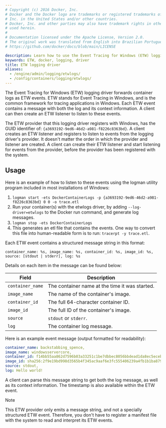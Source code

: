 ```yaml
---
# Copyright (c) 2016 Docker, Inc.
# Docker and the Docker logo are trademarks or registered trademarks of Docker,
# Inc. in the United States and/or other countries.
# Docker, Inc. and other parties may also have trademark rights in other terms
# used herein.
#
# Documentation licensed under the Apache License, Version 2.0.
# The original work was translated from English into Brazilian Portuguese.
# https://github.com/docker/docs/blob/main/LICENSE

description: Learn how to use the Event Tracing for Windows (ETW) logging driver with Docker Engine
keywords: ETW, docker, logging, driver
title: ETW logging driver
aliases:
  - /engine/admin/logging/etwlogs/
  - /config/containers/logging/etwlogs/
---
```

The Event Tracing for Windows (ETW) logging driver forwards container logs as ETW events.
ETW stands for Event Tracing in Windows, and is the common framework
for tracing applications in Windows. Each ETW event contains a message
with both the log and its context information. A client can then create
an ETW listener to listen to these events.

The ETW provider that this logging driver registers with Windows, has the
GUID identifier of: `{a3693192-9ed6-46d2-a981-f8226c8363bd}`. A client creates an
ETW listener and registers to listen to events from the logging driver's provider.
It doesn't matter the order in which the provider and listener are created.
A client can create their ETW listener and start listening for events from the provider,
before the provider has been registered with the system.

## Usage

Here is an example of how to listen to these events using the logman utility program
included in most installations of Windows:

1. `logman start -ets DockerContainerLogs -p {a3693192-9ed6-46d2-a981-f8226c8363bd} 0 0 -o trace.etl`
2. Run your container(s) with the etwlogs driver, by adding
   `--log-driver=etwlogs` to the Docker run command, and generate log messages.
3. `logman stop -ets DockerContainerLogs`
4. This generates an etl file that contains the events. One way to convert this
   file into human-readable form is to run: `tracerpt -y trace.etl`.

Each ETW event contains a structured message string in this format:

```text
container_name: %s, image_name: %s, container_id: %s, image_id: %s, source: [stdout | stderr], log: %s
```

Details on each item in the message can be found below:

| Field            | Description                                    |
| ---------------- | ---------------------------------------------- |
| `container_name` | The container name at the time it was started. |
| `image_name`     | The name of the container's image.             |
| `container_id`   | The full 64-character container ID.            |
| `image_id`       | The full ID of the container's image.          |
| `source`         | `stdout` or `stderr`.                          |
| `log`            | The container log message.                     |

Here is an example event message (output formatted for readability):

```yaml
container_name: backstabbing_spence,
image_name: windowsservercore,
container_id: f14bb55aa862d7596b03a33251c1be7dbbec8056bbdead1da8ec5ecebbe29731,
image_id: sha256:2f9e19bd998d3565b4f345ac9aaf6e3fc555406239a4fb1b1ba879673713824b,
source: stdout,
log: Hello world!
```

A client can parse this message string to get both the log message, as well as its
context information. The timestamp is also available within the ETW event.

> [!NOTE]
>
> This ETW provider only emits a message string, and not a specially structured
> ETW event. Therefore, you don't have to register a manifest file with the
> system to read and interpret its ETW events.
